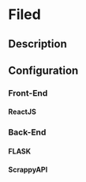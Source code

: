 # Filed
## Description
## Configuration
### Front-End 
#### ReactJS
### Back-End 
#### FLASK
#### ScrappyAPI



